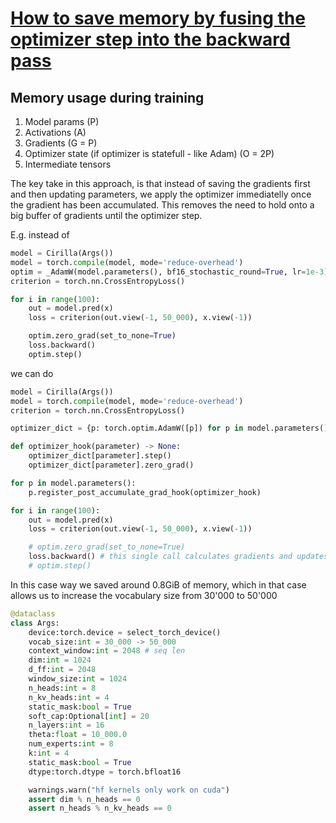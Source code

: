 # [How to save memory by fusing the optimizer step into the backward pass](https://docs.pytorch.org/tutorials/intermediate/optimizer_step_in_backward_tutorial.html)


## Memory usage during training
1. Model params (P)
2. Activations (A)
3. Gradients (G = P)
4. Optimizer state (if optimizer is statefull - like Adam) (O = 2P)
5. Intermediate tensors

The key take in this approach, is that instead of saving the gradients first and then updating parameters, we apply the optimizer immediatelly once the gradient has been accumulated. This removes the need to hold onto a big buffer of gradients until the optimizer step.

E.g. instead of
```python
model = Cirilla(Args())
model = torch.compile(model, mode='reduce-overhead')
optim = _AdamW(model.parameters(), bf16_stochastic_round=True, lr=1e-3)
criterion = torch.nn.CrossEntropyLoss()

for i in range(100):
    out = model.pred(x)
    loss = criterion(out.view(-1, 50_000), x.view(-1))

    optim.zero_grad(set_to_none=True)
    loss.backward()
    optim.step()
```
we can do
```python
model = Cirilla(Args())
model = torch.compile(model, mode='reduce-overhead')
criterion = torch.nn.CrossEntropyLoss()

optimizer_dict = {p: torch.optim.AdamW([p]) for p in model.parameters()}

def optimizer_hook(parameter) -> None:
    optimizer_dict[parameter].step()
    optimizer_dict[parameter].zero_grad()

for p in model.parameters():
    p.register_post_accumulate_grad_hook(optimizer_hook)

for i in range(100):
    out = model.pred(x)
    loss = criterion(out.view(-1, 50_000), x.view(-1))

    # optim.zero_grad(set_to_none=True)
    loss.backward() # this single call calculates gradients and updates the weights
    # optim.step()
```

In this case way we saved around 0.8GiB of memory, which in that case allows us to increase the vocabulary size from 30'000 to 50'000

```python
@dataclass
class Args:
    device:torch.device = select_torch_device()
    vocab_size:int = 30_000 -> 50_000
    context_window:int = 2048 # seq len
    dim:int = 1024
    d_ff:int = 2048
    window_size:int = 1024
    n_heads:int = 8
    n_kv_heads:int = 4
    static_mask:bool = True
    soft_cap:Optional[int] = 20
    n_layers:int = 16
    theta:float = 10_000.0
    num_experts:int = 8
    k:int = 4
    static_mask:bool = True
    dtype:torch.dtype = torch.bfloat16

    warnings.warn("hf kernels only work on cuda")
    assert dim % n_heads == 0
    assert n_heads % n_kv_heads == 0
```